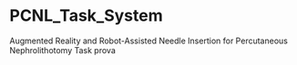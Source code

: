 # PCNL_Task_System
Augmented Reality and Robot-Assisted Needle Insertion for Percutaneous Nephrolithotomy Task
prova
